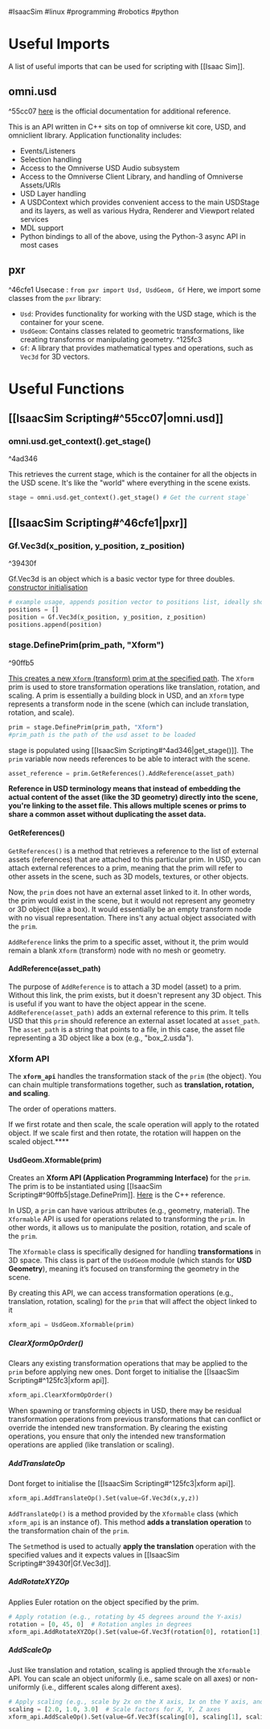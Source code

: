 #IsaacSim #linux #programming #robotics #python 

# Useful Imports
A list of useful imports that can be used for scripting with [[Isaac Sim]].

## omni.usd
^55cc07
[here](https://docs.omniverse.nvidia.com/kit/docs/omni.usd/1.12.11/Overview.html) is the official documentation for additional reference.

This is an API written in C++ sits on top of omniverse kit core, USD, and omniclient library. Application functionality includes: 
- Events/Listeners
- Selection handling
- Access to the Omniverse USD Audio subsystem
- Access to the Omniverse Client Library, and handling of Omniverse Assets/URIs
- USD Layer handling
- A USDContext which provides convenient access to the main USDStage and its layers, as well as various Hydra, Renderer and Viewport related services
- MDL support
- Python bindings to all of the above, using the Python-3 async API in most cases

## pxr 
^46cfe1
Usecase : `from pxr import Usd, UsdGeom, Gf`
Here, we import some classes from the `pxr` library:
- `Usd`: Provides functionality for working with the USD stage, which is the container for your scene.
- `UsdGeom`: Contains classes related to geometric transformations, like creating transforms or manipulating geometry. ^125fc3
- `Gf`: A library that provides mathematical types and operations, such as `Vec3d` for 3D vectors.

# Useful Functions 

## [[IsaacSim Scripting#^55cc07|omni.usd]]

### omni.usd.get_context().get_stage()

^4ad346

This retrieves the current stage, which is the container for all the objects in the USD scene. It's like the "world" where everything in the scene exists.

```python 
stage = omni.usd.get_context().get_stage() # Get the current stage`
```

## [[IsaacSim Scripting#^46cfe1|pxr]]

### Gf.Vec3d(x_position, y_position, z_position)

^39430f

Gf.Vec3d is an object which is a basic vector type for three doubles. [constructor initialisation](https://openusd.org/release/api/class_gf_vec3d.html#af09c5e33053cf2c0f6175ae82a2f5d74)

```python
# example usage, appends position vector to positions list, ideally should be done recursively 
positions = []
position = Gf.Vec3d(x_position, y_position, z_position)
positions.append(position)
```

### stage.DefinePrim(prim_path, "Xform")

^90ffb5

[This creates a new `Xform` (transform) prim at the specified path](https://openusd.org/release/api/class_usd_stage.html#a6151ae804f7145e451d9aafdde347730). The `Xform` prim is used to store transformation operations like translation, rotation, and scaling. A prim is essentially a building block in USD, and an `Xform` type represents a transform node in the scene (which can include translation, rotation, and scale).
```python 
prim = stage.DefinePrim(prim_path, "Xform")
#prim_path is the path of the usd asset to be loaded 
```

stage is populated using [[IsaacSim Scripting#^4ad346|get_stage()]]. The `prim` variable now needs references to be able to interact with the scene. 

```python  
asset_reference = prim.GetReferences().AddReference(asset_path)
```

**Reference in USD terminology means that instead of embedding the actual content of the asset (like the 3D geometry) directly into the scene, you're linking to the asset file. This allows multiple scenes or prims to share a common asset without duplicating the asset data.**

#### GetReferences()
`GetReferences()` is a method that retrieves a reference to the list of external assets (references) that are attached to this particular prim. In USD, you can attach external references to a prim, meaning that the prim will refer to other assets in the scene, such as 3D models, textures, or other objects.

Now, the `prim` does not have an external asset linked to it. In other words, the prim would exist in the scene, but it would not represent any geometry or 3D object (like a box). It would essentially be an empty transform node with no visual representation. There ins't any actual object associated with the `prim`. 

`AddReference` links the prim to a specific asset, without it, the prim would remain a blank `Xform` (transform) node with no mesh or geometry.
#### AddReference(asset_path) 
The purpose of `AddReference` is to attach a 3D model (asset) to a prim. Without this link, the prim exists, but it doesn't represent any 3D object. This is useful if you want to have the object appear in the scene. `AddReference(asset_path)` adds an external reference to this prim. It tells USD that this `prim` should reference an external asset located at `asset_path`. The `asset_path` is a string that points to a file, in this case, the asset file representing a 3D object like a box (e.g., "box_2.usda"). 

### Xform API 

The **`xform_api`** handles the transformation stack of the `prim` (the object). You can chain multiple transformations together, such as **translation, rotation, and scaling**.

The order of operations matters.

If we first rotate and then scale, the scale operation will apply to the rotated object. If we scale first and then rotate, the rotation will happen on the scaled object.****
#### UsdGeom.Xformable(prim)

Creates an **Xform API (Application Programming Interface)** for the `prim`. The prim is to be instantiated using [[IsaacSim Scripting#^90ffb5|stage.DefinePrim]]. [Here](https://openusd.org/release/api/class_usd_geom_xformable.html) is the C++ reference. 

In USD, a `prim` can have various attributes (e.g., geometry, material). The `Xformable` API is used for operations related to transforming the `prim`. In other words, it allows us to manipulate the position, rotation, and scale of the `prim`.

The `Xformable` class is specifically designed for handling **transformations** in 3D space. This class is part of the `UsdGeom` module (which stands for **USD Geometry**), meaning it’s focused on transforming the geometry in the scene.

By creating this API, we can access transformation operations (e.g., translation, rotation, scaling) for the `prim` that will affect the object linked to it

```python
xform_api = UsdGeom.Xformable(prim)
```

##### ClearXformOpOrder()
Clears any existing transformation operations that may be applied to the `prim` before applying new ones.
Dont forget to initialise the [[IsaacSim Scripting#^125fc3|xform api]].
```python
xform_api.ClearXformOpOrder()
```

When spawning or transforming objects in USD, there may be residual transformation operations from previous transformations that can conflict or override the intended new transformation. By clearing the existing operations, you ensure that only the intended new transformation operations are applied (like translation or scaling).

##### AddTranslateOp
Dont forget to initialise the [[IsaacSim Scripting#^125fc3|xform api]].
```python
xform_api.AddTranslateOp().Set(value=Gf.Vec3d(x,y,z))
```
`AddTranslateOp()` is a method provided by the `Xformable` class (which `xform_api` is an instance of). This method **adds a translation operation** to the transformation chain of the `prim`.

The `Set`method is used to actually **apply the translation** operation with the specified values and it expects values in [[IsaacSim Scripting#^39430f|Gf.Vec3d]]. 

##### AddRotateXYZOp
Applies Euler rotation on the object specified by the prim. 
```python
# Apply rotation (e.g., rotating by 45 degrees around the Y-axis)
rotation = [0, 45, 0]  # Rotation angles in degrees
xform_api.AddRotateXYZOp().Set(value=Gf.Vec3f(rotation[0], rotation[1], rotation[2]))
```
##### AddScaleOp 
Just like translation and rotation, scaling is applied through the `Xformable` API. You can scale an object uniformly (i.e., same scale on all axes) or non-uniformly (i.e., different scales along different axes).
```python 
# Apply scaling (e.g., scale by 2x on the X axis, 1x on the Y axis, and 3x on the Z axis)
scaling = [2.0, 1.0, 3.0]  # Scale factors for X, Y, Z axes
xform_api.AddScaleOp().Set(value=Gf.Vec3f(scaling[0], scaling[1], scaling[2]))
```








